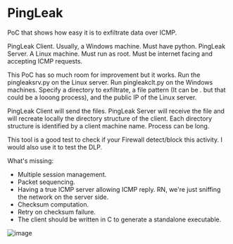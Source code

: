 # PingLeak
PoC that shows how easy it is to exfiltrate data over ICMP.

PingLeak Client. Usually, a Windows machine. Must have python.
PingLeak Server. A Linux machine. Must run as root. Must be internet facing and accepting ICMP requests.

This PoC has so much room for improvement but it works.
Run the pingleaksrv.py on the Linux server. 
Run pingleakclt.py on the Windows machines. Specify a directory to exfiltrate, a file pattern (It can be *.* but that could be a looong process), and the public IP of the Linux server.

PingLeak Client will send the files. PingLeak Server will receive the file and will recreate locally the directory structure of the client. Each directory structure is identified by a client machine name.
Process can be long. 

This tool is a good test to check if your Firewall detect/block this activity. I would also use it to test the DLP.

What's missing:
- Multiple session management.
- Packet sequencing.
- Having a true ICMP server allowing ICMP reply. RN, we're just sniffing the network on the server side.
- Checksum computation.
- Retry on checksum failure.
- The client should be written in C to generate a standalone executable.

![image](https://github.com/user-attachments/assets/d1ece201-8faf-43a5-893b-4cc075624ea9)
